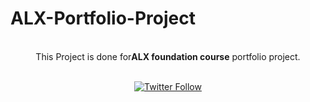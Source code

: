 # ALX-Portfolio-Project



<div align="center"><strong>
</strong><br>This Project is done for<strong>ALX foundation course</strong>  portfolio project.

<br/>
<br />



[![Twitter Follow](https://img.shields.io/twitter/follow/YohanesGetinet?style=social)](https://twitter.com/YohanesGetinet)


</div>













